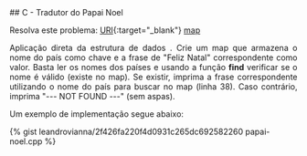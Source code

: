 <div id="papai-noel">
</div>
## C - Tradutor do Papai Noel

Resolva este problema:
[URI][uri-1763]{:target="_blank"}
[map](http://www.cplusplus.com/reference/map/map/)
<p align="justify">
Aplicação direta da estrutura de dados .
Crie um map que armazena o nome do país como chave e a frase de
"Feliz Natal" correspondente como valor. Basta ler os nomes dos países e
usando a função <strong>find</strong> verificar se o nome é válido (existe no map).
Se existir, imprima a frase correspondente utilizando o nome do país para buscar
no map (linha 38).  Caso contrário, imprima "--- NOT FOUND ---" (sem aspas).
</p>

Um exemplo de implementação segue abaixo:

{% gist leandrovianna/2f426fa220f4d0931c265dc692582260 papai-noel.cpp %}

[uri-1763]: https://www.urionlinejudge.com.br/judge/pt/problems/view/1763

